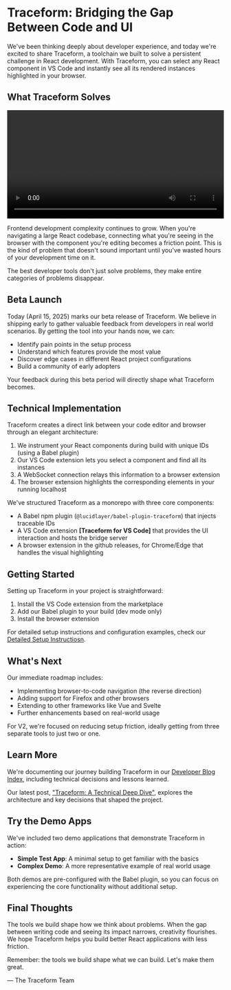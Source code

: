 # Traceform: Bridging the Gap Between Code and UI

We've been thinking deeply about developer experience, and today we're excited to share Traceform, a toolchain we built to solve a persistent challenge in React development. With Traceform, you can select any React component in VS Code and instantly see all its rendered instances highlighted in your browser.

## What Traceform Solves

<video controls width="100%">
  <source src="alertbanner.mp4" type="video/mp4">
  Your browser does not support the video tag.
</video>

Frontend development complexity continues to grow. When you're navigating a large React codebase, connecting what you're seeing in the browser with the component you're editing becomes a friction point. This is the kind of problem that doesn't sound important until you've wasted hours of your development time on it.

The best developer tools don't just solve problems, they make entire categories of problems disappear.

## Beta Launch

Today (April 15, 2025) marks our beta release of Traceform. We believe in shipping early to gather valuable feedback from developers in real world scenarios. By getting the tool into your hands now, we can:

- Identify pain points in the setup process
- Understand which features provide the most value
- Discover edge cases in different React project configurations
- Build a community of early adopters

Your feedback during this beta period will directly shape what Traceform becomes.

## Technical Implementation

Traceform creates a direct link between your code editor and browser through an elegant architecture:

1. We instrument your React components during build with unique IDs (using a Babel plugin)
2. Our VS Code extension lets you select a component and find all its instances
3. A WebSocket connection relays this information to a browser extension
4. The browser extension highlights the corresponding elements in your running localhost

We've structured Traceform as a monorepo with three core components:

- A Babel npm plugin (`@lucidlayer/babel-plugin-traceform`) that injects traceable IDs
- A VS Code extension **[Traceform for VS Code]** that provides the UI interaction and hosts the bridge server
- A browser extension in the github releases, for Chrome/Edge that handles the visual highlighting


## Getting Started

Setting up Traceform in your project is straightforward:

1. Install the VS Code extension from the marketplace
2. Add our Babel plugin to your build (dev mode only)
3. Install the browser extension

For detailed setup instructions and configuration examples, check our [Detailed Setup Instructiosn](./traceform/README.md).

## What's Next

Our immediate roadmap includes:

- Implementing browser-to-code navigation (the reverse direction)
- Adding support for Firefox and other browsers
- Extending to other frameworks like Vue and Svelte
- Further enhancements based on real-world usage

For V2, we're focused on reducing setup friction, ideally getting from three separate tools to just two or one.

## Learn More

We're documenting our journey building Traceform in our [Developer Blog Index](./blog/README.md), including technical decisions and lessons learned. 

Our latest post, ["Traceform: A Technical Deep Dive"](./blog/2025-04-15-traceform-technical-deep-dive.md), explores the architecture and key decisions that shaped the project.

## Try the Demo Apps

We've included two demo applications that demonstrate Traceform in action:

- **Simple Test App**: A minimal setup to get familiar with the basics
- **Complex Demo**: A more representative example of real world usage

Both demos are pre-configured with the Babel plugin, so you can focus on experiencing the core functionality without additional setup.

## Final Thoughts

The tools we build shape how we think about problems. When the gap between writing code and seeing its impact narrows, creativity flourishes. We hope Traceform helps you build better React applications with less friction.

Remember: the tools we build shape what we can build. Let's make them great.

— The Traceform Team
